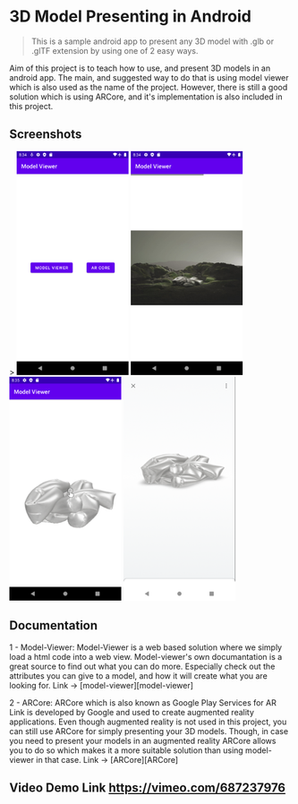 # 3D Model Presenting in Android
> This is a sample android app to present any 3D model with .glb or .glTF extension by using one of 2 easy ways.

Aim of this project is to teach how to use, and present 3D models in an android app. The main, and suggested way to do that is using model viewer which is also used as the name of the project. However, there is still a good solution which is using ARCore, and it's implementation is also included in this project.

## Screenshots
<div style="display: inline-block;">>
  <img src="images/screenshot1.png" width="200" height="400">
  <img src="images/screenshot2.png" width="200" height="400">
  <img src="images/screenshot3.png" width="200" height="400">
  <img src="images/screenshot4.png" width="200" height="400">
</div>

## Documentation
1 - Model-Viewer: Model-Viewer is a web based solution where we simply load a html code into a web view. Model-viewer's own documantation is a great
source to find out what you can do more. Especially check out the attributes you can give to a model, and how it will create what you are looking 
for. Link -> [model-viewer][model-viewer]

2 - ARCore: ARCore which is also known as Google Play Services for AR Link is developed by Google and used to create augmented reality applications. Even
though augmented reality is not used in this project, you can still use ARCore for simply presenting your 3D models. Though, in case you need to present
your models in an augmented reality ARCore allows you to do so which makes it a more suitable solution than using model-viewer in that case. Link -> [ARCore][ARCore]

## Video Demo Link  https://vimeo.com/687237976


